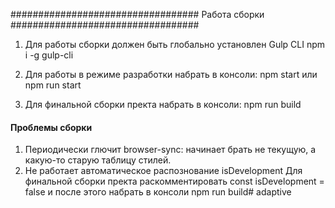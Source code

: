 ################################## Работа сборки ##################################
1. Для работы сборки должен быть глобально установлен Gulp CLI
npm i -g gulp-cli

2. Для работы в режиме разработки набрать в консоли:
npm start или npm run start

3. Для финальной сборки пректа набрать в консоли:
npm run build


#### Проблемы сборки ####

1. Периодически глючит browser-sync: начинает брать не текущую, а какую-то старую таблицу стилей.
2. Не работает автоматическое распознование isDevelopment
Для финальной сборки пректа раскомментировать const isDevelopment = false и после этого набрать в консоли npm run build# adaptive
